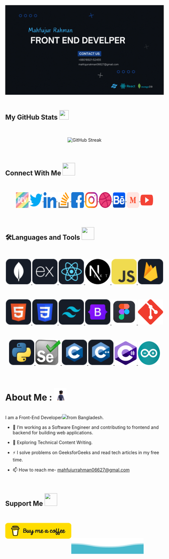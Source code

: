 <!-- Banner -->
<div id="header" align="center">
  <img src="./assets/images/Github_Banner.gif" width=""/>
</div><br>

<!-- Github Status -->
<h2> 
  My GitHub Stats
  <img src='https://media1.giphy.com/media/du3J3cXyzhj75IOgvA/giphy.gif?cid=ecf05e47x2g034i9pzwtzzsd3xgg2w9nr94t4tflbbgo3008&rid=giphy.gif' width="30px" height="30px"> 
</h2>
<br><br>
<div align="center">
  <img src="https://github-readme-streak-stats.herokuapp.com?user=mahfuj80&theme=transparent" alt="GitHub Streak" />
</div><br><br>

<!-- Contact With Me -->
<h2>
  Connect With Me 
  <img src = "https://media2.giphy.com/media/al7grkbrCChTAPEfyh/giphy.gif?cid=ecf05e47a0n3gi1bfqntqmob8g9aid1oyj2wr3ds3mg700bl&rid=giphy.gif" width="40px" height="40px">
</h2><br>

<p align="center">
  <!-- Dev-Community -->
    <a href="https://dev.to/mahfujurrahman" target="blank">
      <img align="center" src="./assets/images/Social/devTo.svg" alt="mahfujurrahman" height="50" width="40" />
    </a>
  <!-- Twitter -->
  <a href="https://twitter.com/Mahfuj_A_A_" target="blank" margin="2">
    <img align="center" src="./assets/images/Social/twitter.svg" alt="twitter" height="50" width="40"/>
  </a>
  <!-- Linkedin -->
  <a href="https://www.linkedin.com/in/mahfujur-rahman-632590202/" target="blank">
    <img align="center" src="./assets/images/Social/linkedin.svg" alt="Linkedin" height="50" width="40" />
  </a>
  <!-- Stack-Overflow -->
  <a href="https://stackoverflow.com/users/19129869/mahfujur-rahman" target="blank">
    <img align="center" src="./assets/images/Social/stack-overflow.svg" height="50" width="40" />
  </a>
  <!-- Facebook -->
  <a href="https://www.facebook.com/mahfujurrahman06627/" target="blank">
    <img align="center" src="./assets/images/Social/facebook.svg" alt="Facebook" height="50" width="40" />
  </a>
  <!-- Instagram -->
  <a href="https://www.instagram.com/mahfujur887/" target="blank">
    <img align="center" src="./assets/images/Social/instagram.svg" alt="Instagram" height="50" width="40"/>
  </a>
  <!-- Dribble -->
  <a href="https://dribbble.com/mahfujurrahman12?onboarding=true" target="blank">
    <img align="center" src="./assets/images/Social/dribbble.svg" alt="Dribble" height="50" width="40"/>
  </a>
  <!-- Behance -->
  <a href="https://www.behance.net/mahfujurrahman7" target="blank">
    <img align="center" src="./assets/images/Social/behance.svg" alt="Behance" height="50" width="40"/>
  </a>
  <!-- Medium -->
  <a href="https://medium.com/@mahfujurrahman06627" target="blank">
    <img align="center" src="./assets/images/Social/medium.svg" alt="Medium" height="50" width="40"/>
  </a>
  <!-- Youtube -->
  <a href="https://www.youtube.com/channel/UC9SDPdQThSsmt-otB7fYs8g" target="blank">
    <img align="center" src="./assets/images/Social/youtube.svg" alt="Youtube" height="50" width="40"/>
  </a>
</p><br>

<!-- Language and Tools -->
<h2>🛠️Languages and Tools
  <img src = "https://media2.giphy.com/media/QssGEmpkyEOhBCb7e1/giphy.gif?cid=ecf05e47a0n3gi1bfqntqmob8g9aid1oyj2wr3ds3mg700bl&rid=giphy.gif" width="40px" height="40px">
</h2><br>

<p align="center">
  <!-- MongoDB -->
  <a href="https://www.mongodb.com/" target="_blank" rel="noreferrer">
    <img src="./assets/images/icons/mongo.png" alt="mongodb" width="80" height="80"/>
  </a>
  <!-- Express -->
  <a href="https://expressjs.com" target="_blank" rel="noreferrer">
    <img src="./assets/images/icons/express.png" alt="express" width="80" height="80" background-color='white' />
  </a>
  <!-- React -->
  <a href="https://reactjs.org/" target="_blank" rel="noreferrer">
    <img src="./assets/images/icons/react.png" alt="react" width="80" height="80"/>
  </a>
  <!-- Next_js -->
  <a href="https://nextjs.org/" target="_blank" rel="noreferrer">
    <img src="./assets/images/icons/NextJs.png" alt="nextJs" width="80" height="80"/>
  </a>
  <!-- Java-Script -->
  <a href="https://developer.mozilla.org/en-US/docs/Web/JavaScript" target="_blank" rel="noreferrer">
    <img src="./assets/images/icons/JavaScript.png" alt="javascript" width="80" height="80"/>
  </a>
  <!-- Firebase -->
  <a href="https://firebase.google.com/" target="_blank" rel="noreferrer">
    <img src="./assets/images/icons/firebase.png" alt="firebase" width="80" height="80"/>
  </a>
</p><br>

<p align='center'>
  <!-- HTML -->
  <a href="https://www.w3.org/html/" target="_blank" rel="noreferrer">
    <img src="./assets/images/icons/HTML.png" alt="html5" width="80" height="80"/>
  </a>
  <!-- CSS -->
  <a href="https://www.w3schools.com/css/" target="_blank" rel="noreferrer">
    <img src="./assets/images/icons/css.png" alt="css3" width="80" height="80"/>
  </a>
  <!-- Tailwind -->
  <a href="https://tailwindcss.com/" target="_blank" rel="noreferrer">
    <img src="./assets/images/icons/tailwind.png" alt="tailwind" width="80" height="80"/>
  </a>
  <!-- Bootstrap -->
  <a href="https://getbootstrap.com" target="_blank" rel="noreferrer">
  <img src="./assets/images/icons/bootstrap.png" alt="bootstrap" width="80" height="80"/>
  </a>
  <!-- Figma -->
  <a href="https://www.figma.com/" target="_blank" rel="noreferrer">
    <img src="./assets/images/icons/figma.png" alt="figma" width="80" height="80"/>
  </a>
  <!-- git -->
  <a href="https://git-scm.com/" target="_blank" rel="noreferrer">
    <img src="./assets/images/icons/git.svg" alt="git" width="80" height="80"/>
  </a>
</p><br>

<p align='center'>
  <!-- Python -->
  <a href="https://www.python.org" target="_blank" rel="noreferrer">
    <img src="./assets/images/icons/python.png" alt="python" width="80" height="80"/>
  </a>
  <!-- Selenium -->
  <a href="https://www.selenium.dev" target="_blank" rel="noreferrer">
    <img src="./assets/images/icons/selenium.svg" alt="selenium" width="80" height="80"/>
  </a>
  <!-- C -->
  <a href="https://www.cprogramming.com/" target="_blank" rel="noreferrer">
    <img src="./assets/images/icons/c.png" alt="c" width="80" height="80"/> 
  </a>
  <!-- C++ -->
  <a href="https://www.w3schools.com/cpp/" target="_blank" rel="noreferrer"> 
    <img src="./assets/images/icons/cpp.png" alt="cpp" width="80" height="80"/>
  </a>
  <!-- C# -->
  <a href="https://www.w3schools.com/cs/" target="_blank" rel="noreferrer">
    <img src="./assets/images/icons/C_sharp.png" alt="csharp" width="70" height="75"/>
  </a>
  <!-- arduino -->
  <a href="https://www.arduino.cc/" target="_blank" rel="noreferrer"> 
    <img src="./assets/images/icons/arduino.png" alt="arduino" width="70" height="75"/> 
  </a>
</p><br>

<!-- About Me -->
<h1>About Me :
  <img src = "./assets/images/AboutMe.gif" width="40px" height="40px">
</h1><br>
I am a Front-End Developer<img src="https://media.giphy.com/media/WUlplcMpOCEmTGBtBW/giphy.gif" width="30" inline/>from Bangladesh.

- 🔭 I’m working as a Software Engineer and contributing to frontend and backend for building web applications.

- 🌱 Exploring Technical Content Writing.

- ⚡ I solve problems on GeeksforGeeks and read tech articles in my free time.

- 📫 How to reach me- mahfujurrahman06627@gmal.com

<br>
<!-- Support Me -->
<h2>
  Support Me 
  <img src = "https://media2.giphy.com/media/RJgjFf46V4KVa1l42A/giphy.gif?cid=ecf05e47a0n3gi1bfqntqmob8g9aid1oyj2wr3ds3mg700bl&rid=giphy.gif" width="40px" height="40px">
</h2><br>
<p>
  <a href="https://www.buymeacoffee.com/mahfuj80">
    <img align="left" src="./assets/images/buy-me-a-coffee.png" height="50" width="210" alt="Coffee_Mug"/>
  </a>
</p><br><br>
<!-- Waves -->

![Waves](./assets/images/wave.svg)

<!-- ### ✍️ Blog Posts : -->

<!-- BLOG-POST-LIST:START -->
<!-- BLOG-POST-LIST:END -->
